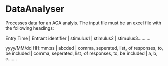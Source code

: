 # DataAnalyser


Processes data for an AGA analyis. The input file must be an excel file with the following headings:

Entry Time           | Entrant identifier | stimulus1 | stimulus2 | stimulus3..........

yyyy/MM/dd HH:mm:ss  | abcded             | comma, seperated, list, of responses, to, be included | comma, seperated, list, of responses, to, be included | a, b, c.......
